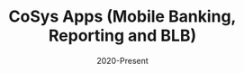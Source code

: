 ---
layout: project
type: project
image: img/projects/cosys-apps.png
title: "CoSys Apps (Mobile Banking, Reporting and BLB)"
date: 2020-Present
published: true
labels:
  - Flutter
  - Android
  - CI/CD
summary: "100+ flavors of mobile banking app for different co-operatives, reporting apps for executives and branchless banking (BLB) apps for collectors and agents."
projecturl: https://play.google.com/store/apps/developer?id=CoSys+Apps
---